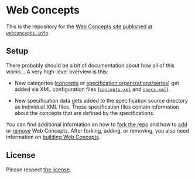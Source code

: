 # Web Concepts

This is the repository for the [Web Concepts site published at `webconcepts.info`](http://webconcepts.info/).

## Setup

There probably should be a bit of documentation about how all of this works... A very high-level overview is this:

* New categories ([concepts](http://webconcepts.info/concepts) or [specification organizations/series](http://webconcepts.info/specs)) get added via XML configuration files ([`concepts.xml`](concepts.xml) and [`specs.xml`](specs.xml)).

* New specification data gets added to the specification source directory as individual XML files. These specification files contain information about the concepts that are defined by the specifications.

You can find additional information on how to [fork the repo](forking) and how to [add](adding) or [remove](removing) Web Concepts. After forking, adding, or removing, you also need information on [building Web Concepts](building).


## License

Please respect [the license](LICENSE.md).
